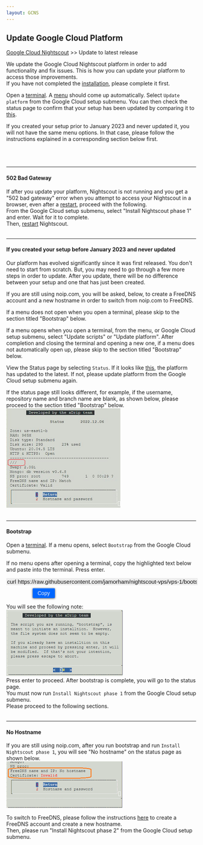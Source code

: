 ```yaml
---
layout: GCNS
---
```


## Update Google Cloud Platform
[Google Cloud Nightscout](./GoogleCloud.md) >> Update to latest release  
  
We update the Google Cloud Nightscout platform in order to add functionality and fix issues.  This is how you can update your platform to access 
 those improvements.  
If you have not completed the [installation](./GoogleCloud.md), please complete it first.  
  
Open a [terminal](./Terminal.md).  A [menu](./Menu.md) should come up automatically.  Select `Update platform` from the Google Cloud setup submenu.  You can then check the status page to confirm that your setup has been updated by comparing it to [this](./Status.md).  
  
If you created your setup prior to January 2023 and never updated it, you will not have the same menu options.  In that case, please follow the instructions explained in a corresponding section below first.  
<br/>  
<br/>  
  
---  

#### **502 Bad Gateway**  
If after you update your platform, Nightscout is not running and you get a "502 bad gateway" error when you attempt to access your Nightscout in a browser, even after a [restart](./Restart.md), proceed with the following.  
From the Google Cloud setup submenu, select "Install Nightscout phase 1" and enter.  Wait for it to complete.  
Then, [restart](./Restart.md) Nightscout.  
<br/>  

---  
  
#### **If you created your setup before January 2023 and never updated**  
Our platform has evolved significantly since it was first released.  You don't need to start from scratch.  But, you may need to go through a few more steps in order to update.  After you update, there will be no difference between your setup and one that has just been created.  

If you are still using noip.com, you will be asked, below, to create a FreeDNS account and a new hostname in order to switch from noip.com to FreeDNS.  
  
If a menu does not open when you open a terminal, please skip to the section titled "Bootstrap" below.  
  
If a menu opens when you open a terminal, from the menu, or Google Cloud setup submenu, select "Update scripts" or "Update platform".  After completion and closing the terminal and opening a new one, if a menu does not automatically open up, please skip to the section titled "Bootstrap" below.  
  
View the Status page by selecting `Status`.  If it looks like [this](./images/Status.png), the platform has updated to the latest.  If not, please update platform from the Google Cloud setup submenu again.  
  
If the status page still looks different, for example, if the username, repository name and branch name are blank, as shown below, please proceed to the section titled "Bootstrap" below.  
![](./images/NoRepoStat.png)  
<br/>  
  
---  
  
#### **Bootstrap**  
Open a [terminal](./Terminal.md).  If a menu opens, select `Bootstrap` from the Google Cloud submenu.  
  
If no menu opens after opening a terminal, copy the highlighted text below and paste into the terminal.  Press enter.  
  
<input type="text" value="curl https://raw.githubusercontent.com/jamorham/nightscout-vps/vps-1/bootstrap.sh | bash" readonly id="myInputText" style="border:none; color:#101010; background-color:#ededed; width:100%; font-size:15px">  
<button onclick="FunctionCopyText()" style="border: 1px solid #0066ff; color:#f0f0f0; background: linear-gradient(#0066ff, #0066ff); font-size:14px; background-color:#0066ff; font-weight:400; border-radius: 2px; margin-left:70px; margin-top:8px; padding:4px 12px; display:inline-block; box-shadow: inset 0px 1px 0px rgba(255,255,255,.3), 0px 1px 5px rgba(0,0,0,.7); :hover ">Copy</button>  
  
<br/>  
  
You will see the following note:  
![](./images/BootstrapConfirm.png)  
Press enter to proceed.  After bootstrap is complete, you will go to the status page.  
You must now run `Install Nightscout phase 1` from the Google Cloud setup submenu.  
Please proceed to the following sections.  
<br/>  
  
---    
  
#### **No Hostname**
If you are still using noip.com, after you run bootstrap and run `Install Nightscout phase 1`, you will see "No hostname" on the status page as shown below.  
![](./images/NoHostname.png)  
  
To switch to FreeDNS, please follow the instructions [here](./FreeDNS.md) to create a FreeDNS account and create a new hostname.  
Then, please run "Install Nightscout phase 2" from the Google Cloud setup submenu.  
<br/>    
  
